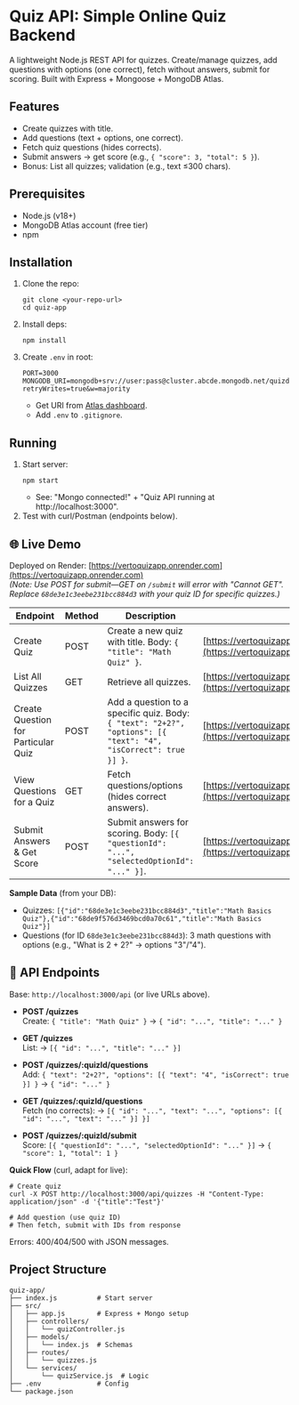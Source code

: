 # Quiz API: Simple Online Quiz Backend

A lightweight Node.js REST API for quizzes. Create/manage quizzes, add questions with options (one correct), fetch without answers, submit for scoring. Built with Express + Mongoose + MongoDB Atlas.

## Features
- Create quizzes with title.
- Add questions (text + options, one correct).
- Fetch quiz questions (hides corrects).
- Submit answers → get score (e.g., `{ "score": 3, "total": 5 }`).
- Bonus: List all quizzes; validation (e.g., text ≤300 chars).

## Prerequisites
- Node.js (v18+)
- MongoDB Atlas account (free tier)
- npm

## Installation
1. Clone the repo:
   ```
   git clone <your-repo-url>
   cd quiz-app
   ```
2. Install deps:
   ```
   npm install
   ```
3. Create `.env` in root:
   ```
   PORT=3000
   MONGODB_URI=mongodb+srv://user:pass@cluster.abcde.mongodb.net/quizdb?retryWrites=true&w=majority
   ```
   - Get URI from [Atlas dashboard](https://cloud.mongodb.com).
   - Add `.env` to `.gitignore`.

## Running
1. Start server:
   ```
   npm start
   ```
   - See: "Mongo connected!" + "Quiz API running at http://localhost:3000".
2. Test with curl/Postman (endpoints below).

## 🌐 Live Demo
Deployed on Render: [https://vertoquizapp.onrender.com](https://vertoquizapp.onrender.com)  
*(Note: Use POST for submit—GET on `/submit` will error with "Cannot GET". Replace `68de3e1c3eebe231bcc884d3` with your quiz ID for specific quizzes.)*

| Endpoint | Method | Description | Live URL |
|----------|--------|-------------|----------|
| Create Quiz | POST | Create a new quiz with title. Body: `{ "title": "Math Quiz" }`. | [https://vertoquizapp.onrender.com/api/quizzes](https://vertoquizapp.onrender.com/api/quizzes) |
| List All Quizzes | GET | Retrieve all quizzes. | [https://vertoquizapp.onrender.com/api/quizzes](https://vertoquizapp.onrender.com/api/quizzes) |
| Create Question for Particular Quiz | POST | Add a question to a specific quiz. Body: `{ "text": "2+2?", "options": [{ "text": "4", "isCorrect": true }] }`. | [https://vertoquizapp.onrender.com/api/quizzes/68de3e1c3eebe231bcc884d3/questions](https://vertoquizapp.onrender.com/api/quizzes/68de3e1c3eebe231bcc884d3/questions) |
| View Questions for a Quiz | GET | Fetch questions/options (hides correct answers). | [https://vertoquizapp.onrender.com/api/quizzes/68de3e1c3eebe231bcc884d3/questions](https://vertoquizapp.onrender.com/api/quizzes/68de3e1c3eebe231bcc884d3/questions) |
| Submit Answers & Get Score | POST | Submit answers for scoring. Body: `[{ "questionId": "...", "selectedOptionId": "..." }]`. | [https://vertoquizapp.onrender.com/api/quizzes/68de3e1c3eebe231bcc884d3/submit](https://vertoquizapp.onrender.com/api/quizzes/68de3e1c3eebe231bcc884d3/submit) |

**Sample Data** (from your DB):
- Quizzes: `[{"id":"68de3e1c3eebe231bcc884d3","title":"Math Basics Quiz"},{"id":"68de9f576d3469bcd0a70c61","title":"Math Basics Quiz"}]`
- Questions (for ID `68de3e1c3eebe231bcc884d3`): 3 math questions with options (e.g., "What is 2 + 2?" → options "3"/"4").

## 📡 API Endpoints
Base: `http://localhost:3000/api` (or live URLs above).

- **POST /quizzes**  
  Create: `{ "title": "Math Quiz" }` → `{ "id": "...", "title": "..." }`

- **GET /quizzes**  
  List: → `[{ "id": "...", "title": "..." }]`

- **POST /quizzes/:quizId/questions**  
  Add: `{ "text": "2+2?", "options": [{ "text": "4", "isCorrect": true }] }` → `{ "id": "..." }`

- **GET /quizzes/:quizId/questions**  
  Fetch (no corrects): → `[{ "id": "...", "text": "...", "options": [{ "id": "...", "text": "..." }] }]`

- **POST /quizzes/:quizId/submit**  
  Score: `[{ "questionId": "...", "selectedOptionId": "..." }]` → `{ "score": 1, "total": 1 }`

**Quick Flow** (curl, adapt for live):
```
# Create quiz
curl -X POST http://localhost:3000/api/quizzes -H "Content-Type: application/json" -d '{"title":"Test"}'

# Add question (use quiz ID)
# Then fetch, submit with IDs from response
```

Errors: 400/404/500 with JSON messages.

## Project Structure
```
quiz-app/
├── index.js          # Start server
├── src/
│   ├── app.js        # Express + Mongo setup
│   ├── controllers/
│   │   └── quizController.js
│   ├── models/
│   │   └── index.js  # Schemas
│   ├── routes/
│   │   └── quizzes.js
│   └── services/
│       └── quizService.js  # Logic
├── .env              # Config
└── package.json
```
